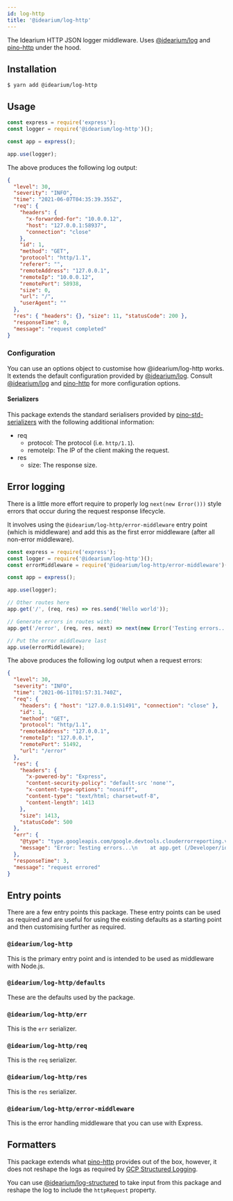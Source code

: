 ```yaml
---
id: log-http
title: '@idearium/log-http'
---
```


The Idearium HTTP JSON logger middleware. Uses [@idearium/log](log.md) and [pino-http](https://github.com/pinojs/pino-http) under the hood.

## Installation

```shell
$ yarn add @idearium/log-http
```

## Usage

```JavaScript
const express = require('express');
const logger = require('@idearium/log-http')();

const app = express();

app.use(logger);
```

The above produces the following log output:

```JSON
{
  "level": 30,
  "severity": "INFO",
  "time": "2021-06-07T04:35:39.355Z",
  "req": {
    "headers": {
      "x-forwarded-for": "10.0.0.12",
      "host": "127.0.0.1:58937",
      "connection": "close"
    },
    "id": 1,
    "method": "GET",
    "protocol": "http/1.1",
    "referer": "",
    "remoteAddress": "127.0.0.1",
    "remoteIp": "10.0.0.12",
    "remotePort": 58938,
    "size": 0,
    "url": "/",
    "userAgent": ""
  },
  "res": { "headers": {}, "size": 11, "statusCode": 200 },
  "responseTime": 0,
  "message": "request completed"
}
```

### Configuration

You can use an options object to customise how @idearium/log-http works. It extends the default configuration provided by [@idearium/log](log.md). Consult [@idearium/log](log.md#configuration) and [pino-http](https://github.com/pinojs/pino-http) for more configuration options.

#### Serializers

This package extends the standard serialisers provided by [pino-std-serializers](https://github.com/pinojs/pino-std-serializers) with the following additional information:

-   req
    -   protocol: The protocol (i.e. `http/1.1`).
    -   remoteIp: The IP of the client making the request.
-   res
    -   size: The response size.

## Error logging

There is a little more effort require to properly log `next(new Error()))` style errors that occur during the request response lifecycle.

It involves using the `@idearium/log-http/error-middleware` entry point (which is middleware) and add this as the first error middleware (after all non-error middleware).

```JavaScript
const express = require('express');
const logger = require('@idearium/log-http')();
const errorMiddleware = require('@idearium/log-http/error-middleware')();

const app = express();

app.use(logger);

// Other routes here
app.get('/', (req, res) => res.send('Hello world'));

// Generate errors in routes with:
app.get('/error', (req, res, next) => next(new Error('Testing errors...')));

// Put the error middleware last
app.use(errorMiddleware);
```

The above produces the following log output when a request errors:

```JSON
{
  "level": 30,
  "severity": "INFO",
  "time": "2021-06-11T01:57:31.740Z",
  "req": {
    "headers": { "host": "127.0.0.1:51491", "connection": "close" },
    "id": 1,
    "method": "GET",
    "protocol": "http/1.1",
    "remoteAddress": "127.0.0.1",
    "remoteIp": "127.0.0.1",
    "remotePort": 51492,
    "url": "/error"
  },
  "res": {
    "headers": {
      "x-powered-by": "Express",
      "content-security-policy": "default-src 'none'",
      "x-content-type-options": "nosniff",
      "content-type": "text/html; charset=utf-8",
      "content-length": 1413
    },
    "size": 1413,
    "statusCode": 500
  },
  "err": {
    "@type": "type.googleapis.com/google.devtools.clouderrorreporting.v1beta1.ReportedErrorEvent",
    "message": "Error: Testing errors...\n    at app.get (/Developer/idearium-lib/packages/log-http/tests/index.test.js:61:18)\n    at Layer.handle [as handle_request] (/Developer/idearium-lib/node_modules/express/lib/router/layer.js:95:5)\n    at next (/Developer/idearium-lib/node_modules/express/lib/router/route.js:137:13)\n    at Route.dispatch (/Developer/idearium-lib/node_modules/express/lib/router/route.js:112:3)\n    at Layer.handle [as handle_request] (/Developer/idearium-lib/node_modules/express/lib/router/layer.js:95:5)\n    at /idearium-lib/node_modules/express/lib/router/index.js:281:22\n    at Function.process_params (/Developer/idearium-lib/node_modules/express/lib/router/index.js:335:12)\n    at next (/Developer/idearium-lib/node_modules/express/lib/router/index.js:275:10)\n    at loggingMiddleware (/Developer/idearium-lib/node_modules/pino-http/logger.js:131:7)\n    at Layer.handle [as handle_request] (/Developer/idearium-lib/node_modules/express/lib/router/layer.js:95:5)"
  },
  "responseTime": 3,
  "message": "request errored"
}
```

## Entry points

There are a few entry points this package. These entry points can be used as required and are useful for using the existing defaults as a starting point and then customising further as required.

### `@idearium/log-http`

This is the primary entry point and is intended to be used as middleware with Node.js.

### `@idearium/log-http/defaults`

These are the defaults used by the package.

### `@idearium/log-http/err`

This is the `err` serializer.

### `@idearium/log-http/req`

This is the `req` serializer.

### `@idearium/log-http/res`

This is the `res` serializer.

### `@idearium/log-http/error-middleware`

This is the error handling middleware that you can use with Express.

## Formatters

This package extends what [pino-http](https://github.com/pinojs/pino-http) provides out of the box, however, it does not reshape the logs as required by [GCP Structured Logging](https://cloud.google.com/logging/docs/structured-logging).

You can use [@idearium/log-structured](log-structured) to take input from this package and reshape the log to include the `httpRequest` property.
